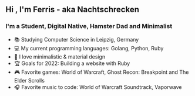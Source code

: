## Hi , I'm Ferris - aka Nachtschrecken

### I'm a Student, Digital Native, Hamster Dad and Minimalist

- 📚 Studying Computer Science in Leipzig, Germany
- 💻 My current programming languages: Golang, Python, Ruby
- 🌱 I love minimalistic & material design
- 🏆 Goals for 2022: Building a website with Ruby
- 🎮 Favorite games: World of Warcraft, Ghost Recon: Breakpoint and The Elder Scrolls
- 🎧 Favorite music to code: World of Warcraft Soundtrack, Vaporwave
